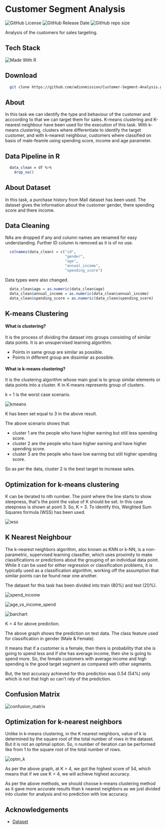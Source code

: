 # Customer Segment Analysis

![GitHub License](https://img.shields.io/github/license/adionmission/Customer-Segment-Analysis)
![GitHub Release Date](https://img.shields.io/github/release-date/adionmission/Customer-Segment-Analysis)
![GitHub repo size](https://img.shields.io/github/repo-size/adionmission/Customer-Segment-Analysis)

Analysis of the customers for sales targeting.

## Tech Stack

![Made With R](https://img.shields.io/badge/-r-165CAA?style=for-the-badge&labelColor=grey&logo=r&logoColor=white)

## Download

```bash
  git clone https://github.com/adionmission/Customer-Segment-Analysis.git
```

## About

In this task we can identify the type and behaviour of the customer and acccording to that we can target them for sales.
K-means clustering and K-nearest neighbour have been used for the execution of this task.
With k-means clustering, clusters where differentiate to identify the target customer, and with k-nearest neighbour, customers where classified on basis of male-feamle using spending score, income and age parameter.

## Data Pipeline in R

```bash
  data_clean = df %>%
    drop_na()
```

## About Dataset

In this task, a purchase history from Mall dataset has been used. The dataset gives the information about the customer gender, there spending score and there income.

## Data Cleaning

NAs are dropped if any and column names are renamed for easy understanding. Further ID column is removed as it is of no use.

```r
  colnames(data_clean) = c("id",
                           "gender",
                           "age",
                           "annual_income",
                           "spending_score")
```

Data types were also changed.

```r
  data_clean$age = as.numeric(data_clean$age)
  data_clean$annual_income = as.numeric(data_clean$annual_income)
  data_clean$spending_score = as.numeric(data_clean$spending_score)
```

## K-means Clustering

#### What is clustering?

It is the process of dividing the dataset into groups consisting of similar data points. It is an unsupervised learning algorithm.
 - Points in same group are similar as possible.
 - Points in different group are dissimlar as possible.

#### What is k-means clustering?

It is the clustering algorithm whose main goal is to group similar elements or data points into a cluster. K in K-means represents group of clusters.

k = 1 is the worst case scenario.

![kmeans](Results/kmeans.png)

K has been set equal to 3 in the above result.

The above scenario shows that:

 - cluster 1 are the people who have higher earning but still less spending score.
 - cluster 2 are the people who have higher earning and have higher spending score.
 - cluster 3 are the people who have low earning but still higher spending score.

So as per the data, cluster 2 is the best target to increase sales.

## Optimization for k-means clustering

K can be iterated to nth number. The point where the line starts to show steepness, that's the point the value of K should be set.
In this case steepness is shown at point 3. So, K = 3. To identify this, Weighted Sum Squares formula (WSS) has been used.

![wss](Results/wss.png)

## K Nearest Neighbour

The k-nearest neighbors algorithm, also known as KNN or k-NN, is a non-parametric, supervised learning classifier, which uses proximity to make classifications or predictions about the grouping of an individual data point. While it can be used for either regression or classification problems, it is typically used as a classification algorithm, working off the assumption that similar points can be found near one another.

The dataset for this task has been divided into train (80%) and test (20%).

![spend_income](Results/spend_income.png)

![age_vs_income_spend](Results/age_vs_income_spend.png)

![barchart](Results/bar_chart.png)

K = 4 for above prediction.

The above graph shows the prediction on test data. The class feature used for classification in gender (Male & Female).

It means that if a customer is a female, then there is probability that she is going to spend less and if she has average income, then she is going to spend more. So, the female customers with average income and high spending is the good target segment as compared with other segments.

But, the test accuracy achieved for this prediction was 0.54 (54%) only which is not that high so can't rely of the prediction.

## Confusion Matrix

![confusion_matrix](Results/confusion_matrix.png)

## Optimization for k-nearest neighbors

Unlike in k-means clustering, in the K nearest neighbors, value of k is determined by the square root of the total number of rows in the dataset.
But it is not an optimal option. So, n number of iteration can be performed like from 1 to the square root of the total number of rows.

![optm_k](Results/optm_k.png)

As per the above graph, at K = 4, we got the highest score of 54, which means that if we use K = 4, we will achieve highest accuracy.

As per the above methods, we should choose k-means clustering method as it gave more accurate results than k nearest neighbors as we just divided into cluster for analysis and no prediction with low accuracy.

## Acknowledgements

 - [Dataset](https://www.kaggle.com/datasets/shwetabh123/mall-customers)
